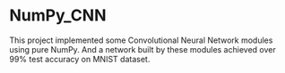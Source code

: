 # NumPy_CNN
This project implemented some Convolutional Neural Network modules using pure NumPy. And a network built by these modules achieved over 99% test accuracy on MNIST dataset.
